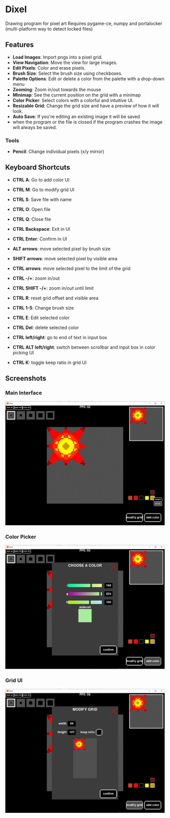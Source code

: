 # Dixel

Drawing program for pixel art
Requires pygame-ce, numpy and portalocker (multi-platform way to detect locked files)

## Features

- **Load Images**: Import pngs into a pixel grid.
- **View Navigation**: Move the view for large images.
- **Edit Pixels**: Color and erase pixels.
- **Brush Size**: Select the brush size using checkboxes.
- **Palette Options**: Edit or delete a color from the palette with a drop-down menu
- **Zooming**: Zoom in/out towards the mouse
- **Minimap**: See the current position on the grid with a minimap
- **Color Picker**: Select colors with a colorful and intuitive UI.
- **Resizable Grid**: Change the grid size and have a preview of how it will look.
- **Auto Save**: If you're editing an existing image it will be saved
- when the program or the file is closed if the program crashes the image will always be saved.

### Tools

- **Pencil**: Change individual pixels (x/y mirror)

## Keyboard Shortcuts

- **CTRL A**: Go to add color UI
- **CTRL M**: Go to modify grid UI
- **CTRL S**: Save file with name
- **CTRL O**: Open file
- **CTRL Q**: Close file
- **CTRL Backspace**: Exit in UI
- **CTRL Enter**: Confirm in UI

- **ALT arrows**: move selected pixel by brush size
- **SHIFT arrows**: move selected pixel by visible area
- **CTRL arrows**: move selected pixel to the limit of the grid
- **CTRL -/+**: zoom in/out
- **CTRL SHIFT -/+**: zoom in/out until limit
- **CTRL R**: reset grid offset and visible area

- **CTRL 1-5**: Change brush size
- **CTRL E**: Edit selected color
- **CTRL Del**: delete selected color

- **CTRL left/right**: go to end of text in input box
- **CTRL ALT left/right**: switch between scrollbar and input box in color picking UI
- **CTRL K**: toggle keep ratio in grid UI

## Screenshots

### Main Interface

![Main Interface](screenshots/main_interface.png)

### Color Picker

![Choosing Color](screenshots/color_ui.png)

### Grid UI

![Resizing Grid](screenshots/grid_ui.png)

